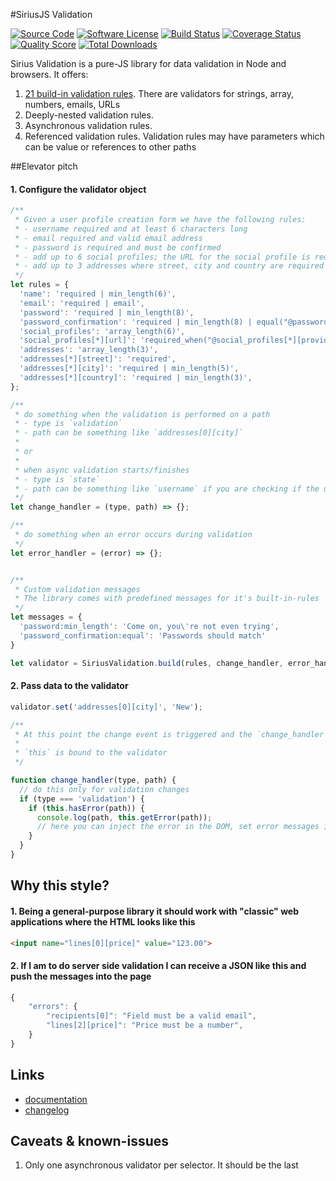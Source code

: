 #SiriusJS Validation

[![Source Code](http://img.shields.io/badge/source-siriusjs/validation-blue.svg?style=flat-square)](https://github.com/siriusjs/validation)
[![Software License](https://img.shields.io/badge/license-MIT-brightgreen.svg?style=flat-square)](https://github.com/siriusjs/validation/blob/master/LICENSE)
[![Build Status](https://img.shields.io/travis/siriusjs/validation/master.svg?style=flat-square)](https://travis-ci.org/siriusjs/validation)
[![Coverage Status](https://img.shields.io/scrutinizer/coverage/g/siriusjs/validation.svg?style=flat-square)](https://scrutinizer-ci.com/g/siriusjs/validation/code-structure)
[![Quality Score](https://img.shields.io/scrutinizer/g/siriusjs/validation.svg?style=flat-square)](https://scrutinizer-ci.com/g/siriusjs/validation)
[![Total Downloads](https://img.shields.io/packagist/dt/siriusjs/validation.svg?style=flat-square)](https://packagist.org/packages/siriusjs/validation)

Sirius Validation is a pure-JS library for data validation in Node and browsers. It offers:

1. [21 build-in validation rules](validation_rules.md). There are validators for strings, array, numbers, emails, URLs
2. Deeply-nested validation rules.
3. Asynchronous validation rules.
4. Referenced validation rules. Validation rules may have parameters which can be value or references to other paths

##Elevator pitch

#### 1. Configure the validator object
```javascript
/**
 * Given a user profile creation form we have the following rules:
 * - username required and at least 6 characters long
 * - email required and valid email address
 * - password is required and must be confirmed
 * - add up to 6 social profiles; the URL for the social profile is required if a provider was selected
 * - add up to 3 addresses where street, city and country are required
 */
let rules = {
  'name': 'required | min_length(6)',
  'email': 'required | email',
  'password': 'required | min_length(8)',
  'password_confirmation': 'required | min_length(8) | equal("@password")',
  'social_profiles': 'array_length(6)',
  'social_profiles[*][url]': 'required_when("@social_profiles[*][provider]',
  'addresses': 'array_length(3)',
  'addresses[*][street]': 'required',
  'addresses[*][city]': 'required | min_length(5)',
  'addresses[*][country]': 'required | min_length(3)',
};

/**
 * do something when the validation is performed on a path
 * - type is `validation`
 * - path can be something like `addresses[0][city]`
 * 
 * or
 * 
 * when async validation starts/finishes
 * - type is `state`
 * - path can be something like `username` if you are checking if the username is available
 */
let change_handler = (type, path) => {};

/**
 * do something when an error occurs during validation
 */
let error_handler = (error) => {};


/**
 * Custom validation messages
 * The library comes with predefined messages for it's built-in-rules
 */
let messages = {
  'password:min_length': 'Come on, you\'re not even trying',
  'password_confirmation:equal': 'Passwords should match'
}

let validator = SiriusValidation.build(rules, change_handler, error_handler, messages); 
```

#### 2. Pass data to the validator

```javascript
validator.set('addresses[0][city]', 'New');

/**
 * At this point the change event is triggered and the `change_handler` should be able to make changes to the application. Here's an example of a handler
 * 
 * `this` is bound to the validator
 */ 

function change_handler(type, path) {
  // do this only for validation changes
  if (type === 'validation') {
    if (this.hasError(path)) {
      console.log(path, this.getError(path));
      // here you can inject the error in the DOM, set error messages into your state etc
    }
  }
}
```

## Why this style? 

#### 1. Being a general-purpose library it should work with "classic" web applications where the HTML looks like this

```html
<input name="lines[0][price]" value="123.00">
```

#### 2. If I am to do server side validation I can receive a JSON like this and push the messages into the page
```javascript
{
	"errors": {
		"recipients[0]": "Field must be a valid email",
		"lines[2][price]": "Price must be a number",
	}
}
```

## Links

- [documentation](http://sirius.ro/siriusjs/validation/)
- [changelog](CHANGELOG.md)


## Caveats & known-issues

1. Only one asynchronous validator per selector. It should be the last
